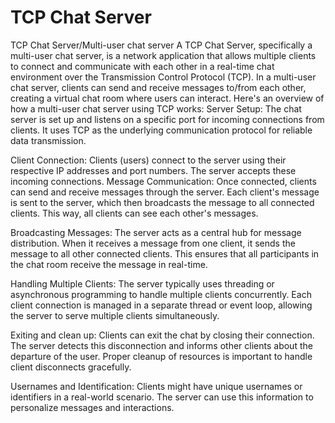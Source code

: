 # TCP Chat Server 
TCP Chat Server/Multi-user chat server 
A TCP Chat Server, specifically a multi-user chat server, is a network application that allows multiple clients to connect and communicate with each other in a real-time chat environment over the Transmission Control Protocol (TCP). In a multi-user chat server, clients can send and receive messages to/from each other, creating a virtual chat room where users can interact.
Here's an overview of how a multi-user chat server using TCP works:
Server Setup:
The chat server is set up and listens on a specific port for incoming connections from clients.
It uses TCP as the underlying communication protocol for reliable data transmission.

Client Connection: Clients (users) connect to the server using their respective IP addresses and port numbers. The server accepts these incoming connections.
Message Communication: Once connected, clients can send and receive messages through the server. Each client's message is sent to the server, which then broadcasts the message to all connected clients. This way, all clients can see each other's messages.

Broadcasting Messages: The server acts as a central hub for message distribution. When it receives a message from one client, it sends the message to all other connected clients. This ensures that all participants in the chat room receive the message in real-time.

Handling Multiple Clients: The server typically uses threading or asynchronous programming to handle multiple clients concurrently. Each client connection is managed in a separate thread or event loop, allowing the server to serve multiple clients simultaneously.

Exiting and clean up: Clients can exit the chat by closing their connection. The server detects this disconnection and informs other clients about the departure of the user. Proper cleanup of resources is important to handle client disconnects gracefully.

Usernames and Identification: Clients might have unique usernames or identifiers in a real-world scenario. The server can use this information to personalize messages and interactions.

